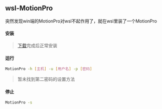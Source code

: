 ## wsl-MotionPro

突然发现win端的MotionPro对wsl不起作用了，就在wsl里装了一个MotionPro

#### 安装

> [下载](https://client.arraynetworks.com.cn:8080/zh/troubleshooting)完成后正常安装

#### 运行

```sh
MotionPro -h [主机] -u [用户名] -p [密码]
```
> 暂未找到第二密码的设置方法

#### 停止
```sh
MotionPro -s
```